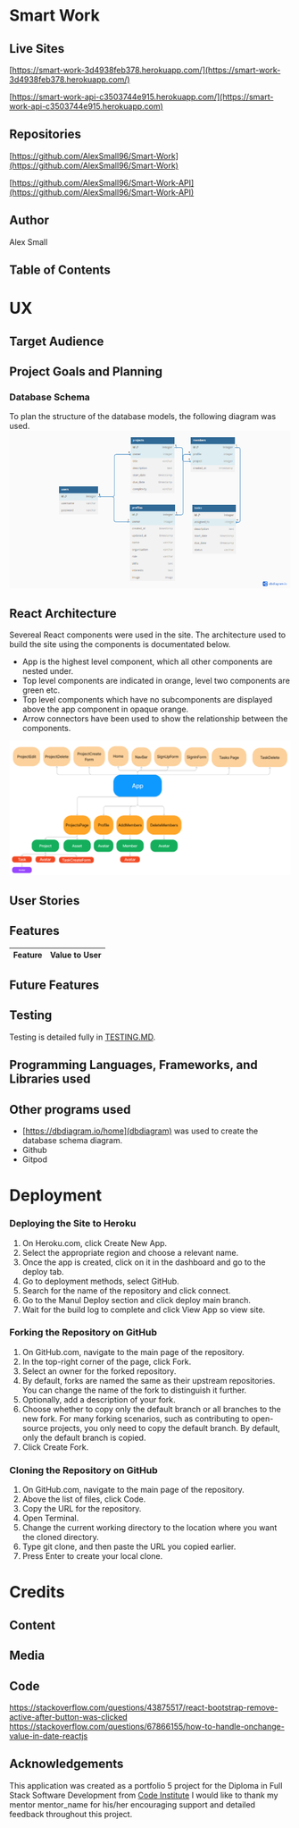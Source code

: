 # Smart Work

## Live Sites
[https://smart-work-3d4938feb378.herokuapp.com/](https://smart-work-3d4938feb378.herokuapp.com/)

[https://smart-work-api-c3503744e915.herokuapp.com/](https://smart-work-api-c3503744e915.herokuapp.com)


## Repositories 
[https://github.com/AlexSmall96/Smart-Work](https://github.com/AlexSmall96/Smart-Work)

[https://github.com/AlexSmall96/Smart-Work-API](https://github.com/AlexSmall96/Smart-Work-API)

## Author 
Alex Small
## Table of Contents



# UX
## Target Audience


## Project Goals and Planning

### Database Schema
To plan the structure of the database models, the following diagram was used. 
![Database Schema](documentation/images/Smart-Work-db-schema.png)

## React Architecture
Severeal React components were used in the site. The architecture used to build the site using the components is documentated below.
- App is the highest level component, which all other components are nested under.
- Top level components are indicated in orange, level two components are green etc.
- Top level components which have no subcomponents are displayed above the app component in opaque orange.
- Arrow connectors have been used to show the relationship between the components.

![React Architecture](documentation/images/ReactArchitecture.png)
## User Stories

## Features

| Feature | Value to User|
|------|------------------|

## Future Features

## Testing
Testing is detailed fully in [TESTING.MD](https://github.com/AlexSmall96/Smart-Work/blob/main/TESTING.MD).

## Programming Languages, Frameworks, and Libraries used

## Other programs used
- [https://dbdiagram.io/home](dbdiagram) was used to create the database schema diagram.
- Github
- Gitpod


# Deployment
### Deploying the Site to Heroku
1. On Heroku.com, click Create New App.
2. Select the appropriate region and choose a relevant name.
3. Once the app is created, click on it in the dashboard and go to the deploy tab.
4. Go to deployment methods, select GitHub.
5. Search for the name of the repository and click connect.
6. Go to the Manul Deploy section and click deploy main branch.
7. Wait for the build log to complete and click View App so view site.
### Forking the Repository on GitHub
1. On GitHub.com, navigate to the main page of the repository.
2. In the top-right corner of the page, click Fork.
3. Select an owner for the forked repository.
4. By default, forks are named the same as their upstream repositories. You can change the name of the fork to distinguish it further.
5. Optionally, add a description of your fork.
6. Choose whether to copy only the default branch or all branches to the new fork. For many forking scenarios, such as contributing to open-source projects, you only need to copy the default branch. By default, only the default branch is copied.
7. Click Create Fork.
### Cloning the Repository on GitHub
1. On GitHub.com, navigate to the main page of the repository.
2. Above the list of files, click Code.
3. Copy the URL for the repository.
4. Open Terminal.
5. Change the current working directory to the location where you want the cloned directory.
6. Type git clone, and then paste the URL you copied earlier.
7. Press Enter to create your local clone.

# Credits
## Content
 
## Media

## Code
https://stackoverflow.com/questions/43875517/react-bootstrap-remove-active-after-button-was-clicked
https://stackoverflow.com/questions/67866155/how-to-handle-onchange-value-in-date-reactjs

## Acknowledgements 
This application was created as a portfolio 5 project for the Diploma in Full Stack Software Development from [Code Institute](https://codeinstitute.net/full-stack-software-development-diploma/?utm_term=code%20institute&utm_campaign=CI+-+UK+-+Search+-+Brand&utm_source=adwords&utm_medium=ppc&hsa_acc=8983321581&hsa_cam=1578649861&hsa_grp=62188641240&hsa_ad=635720257674&hsa_src=g&hsa_tgt=kwd-319867646331&hsa_kw=code%20institute&hsa_mt=e&hsa_net=adwords&hsa_ver=3&gclid=CjwKCAiA5Y6eBhAbEiwA_2ZWIUE0LRewvfAYnQS69Lujb5s2FrQjmX0Idzqj-Olbamn1DbS2D-R7gBoC-1AQAvD_BwE
)
I would like to thank my mentor mentor_name for his/her encouraging support and detailed feedback throughout this project.